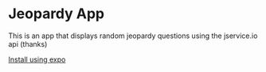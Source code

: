 # Jeopardy App
This is an app that displays random jeopardy questions using the jservice.io api (thanks)

[Install using expo](https://exp.host/@gauravityr/coolshit)
